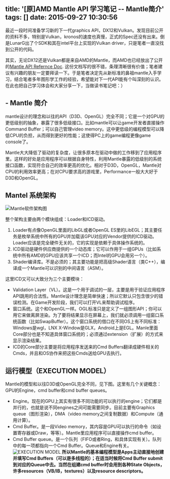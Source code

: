title: '[原]AMD Mantle API 学习笔记 -- Mantle简介'
tags: []
date: 2015-09-27 10:30:56
---

最近一段时间准备学习新的下一代graphics API，DX12和Vulkan。发现目前公开的资料不多，特别是Vulkan，kronos的速度也真慢，正式的Spec还没有出来。倒是LunarG出了个SDK和其在intel平台上实现的Vulkan driver，只是笔者一直没找到公开的代码。 

   其实，无论DX12还是Vulkan都是来自AMD的Mantle，而AMD也已经放出了公开的[Mantle API Refernce Doc](http://www.amd.com/Documents/Mantle-Programming-Guide-and-API-Reference.pdf "Mantle API"). 这份文档写的很不错，条理清晰很有价值；笔者建议有兴趣的朋友一定要拜读一下。于是笔者决定先从新标准的鼻祖mantle入手学习，结合笔者多年图形学工作的经验，希望能对下一代API能有个叫深刻的认识。在此也把自己学习体会和大家分享一下，当做读书笔记吧：）

<!--more-->
   
## - Mantle 简介

mantle设计的理念和以往的API（D3D、OpenGL）完全不同；它是一个对GPU的更低级别的抽象，暴露了很多低级接口。比如mantle可以让game开发者直接操作Command Buffer；可以自己管理video memory。这中更低级的编程模型可以降低CPU的负担，从而得到更好的性能；这使得PC上的game编程更像game console了。 

Mantle大大降低了驱动的复杂度，让很多原本在驱动中做的工作移到了应用程序里。这样的好处是应用程序可以根据自身特性，利用Mantle暴露的低级别的系统接口函数，实现符合自己的效率更高的优化。相对于D3D，OpenGL，Mantle对CPU的利用效率更高；在对CPU要求高的游戏里，Performance一般大大好于D3D和OpenGL。

## Mantel 系统架构

![Mantle软件架构图](http://img.blog.csdn.net/20150909173352344) 

整个架构主要由两个模块组成：Loader和ICD驱动。

1.  Loader有点像OpenGL里面的LibGL或者OpenGL ES里的LibEGL；其主要任务是枚举系统中所有的GPU并加载该GPU对应的Vendor提供的ICD驱动。Loader应该是完全硬件无关的，它的实现是依赖于具体操作系统的。
2.  ICD驱动是硬件供应商提供的一个动态库；它可以作用于一组GPUs（比如系统中所有AMD的GPU应该共享一个ICD；而Intel的GPU会用另一个）。
3.  Shader编译库。不是必须的；其主要功能是把高级Shader语言（类C++），编译成一个Mantle可以识别的中间语言（ASM）。

这里ICD又可以大致分为三个主要模块：

*   Validation Layer（VL）。这是一个用于调试的一层，主要是用于验证应用程序API跳用的合法性。Mantle设计理念是简单快速；所以它默认只包含很少的错误检测。在Game开发阶段，我们可以打开VL来帮助调试程序。
*   窗口系统。这个和OpenGL一样。OGL标准只是定义了一组图形API；你可以用它来做离屏渲染。为了要将结果显示在屏幕上，我们就必须调用一组窗口系统函数（比如SwapBuffer）。这个窗口系统的借口在不同OS上有不同标准：Windows是wgl，LNX X-Window是GLX，Android上是EGL。Manle里面Core部分也是不知道具体窗口系统的；必须通过extension（扩展）的方式来显示渲染结果。
*   ICD的Core部分主要是将应用程序发送来的Cmd Buffers翻译成硬件相关的Cmds，并且和OS协作来把这些Cmds送给GPU去执行。

## 运行模型（EXECUTION MODEL）

Mantle的模型和以往D3D或OpenGL完全不同，见下图。这里有几个关键概念：GPU的Engine，cmd buffer和cmd buffer queues。

*   Engine。现在的GPU上其实有很多不同功能的可以执行的engine；它们都是并行的，也就是说不同engines之间可能需要同步。目前主要有Graphics queue（图形渲染），DMA（video memory之间复制数据）和Compute（通用计算）。
*   Cmd Buffer。是一段Video memory，其内容是GPU可以执行的命令（如设置寄存器或Draw，等等）。Mantle里应用程序可以直接操作cmd buffer。
*   Cmd Buffer queue。是一个队列（FIFO或者Ring，和具体实现有关）。队列中的每一项都指向一个Cmd Buffer。Queue和Engine有关。
    ![EXECUTION MODEL](http://img.blog.csdn.net/20150909182025091)
    **所以Mantle的基本编程模型是Apps主动直接地创建并填写Cmd Buffers（可以是多线程的）；在适当时候将Cmd Buffer submit到对应的Queue中去。当然在组建cmd buffer时会用到各种State Objects，许多resources（VB/IB，textures）以及resource descriptors。**
